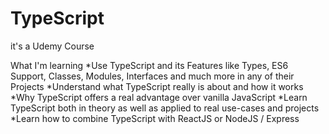 # TypeScript
it's a Udemy Course

What I'm learning
*Use TypeScript and its Features like Types, ES6 Support, Classes, Modules, Interfaces and much more in any of their Projects
*Understand what TypeScript really is about and how it works
*Why TypeScript offers a real advantage over vanilla JavaScript
*Learn TypeScript both in theory as well as applied to real use-cases and projects
*Learn how to combine TypeScript with ReactJS or NodeJS / Express
